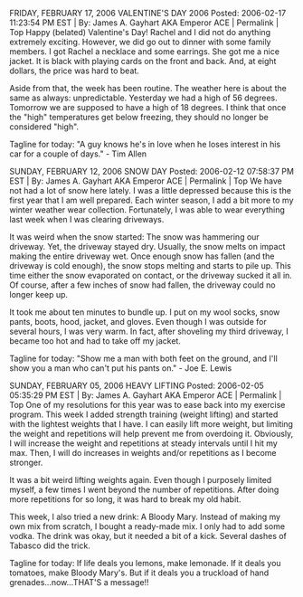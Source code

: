 FRIDAY, FEBRUARY 17, 2006
VALENTINE'S DAY 2006
Posted: 2006-02-17 11:23:54 PM EST | By: James A. Gayhart AKA Emperor ACE | Permalink | Top
Happy (belated) Valentine's Day! Rachel and I did not do anything extremely exciting. However, we did go out to dinner with some family members. I got Rachel a necklace and some earrings. She got me a nice jacket. It is black with playing cards on the front and back. And, at eight dollars, the price was hard to beat.

Aside from that, the week has been routine. The weather here is about the same as always: unpredictable. Yesterday we had a high of 56 degrees. Tomorrow we are supposed to have a high of 18 degrees. I think that once the "high" temperatures get below freezing, they should no longer be considered "high".

Tagline for today: "A guy knows he's in love when he loses interest in his car for a couple of days." - Tim Allen

SUNDAY, FEBRUARY 12, 2006
SNOW DAY
Posted: 2006-02-12 07:58:37 PM EST | By: James A. Gayhart AKA Emperor ACE | Permalink | Top
We have not had a lot of snow here lately. I was a little depressed because this is the first year that I am well prepared. Each winter season, I add a bit more to my winter weather wear collection. Fortunately, I was able to wear everything last week when I was clearing driveways.

It was weird when the snow started: The snow was hammering our driveway. Yet, the driveway stayed dry. Usually, the snow melts on impact making the entire driveway wet. Once enough snow has fallen (and the driveway is cold enough), the snow stops melting and starts to pile up. This time either the snow evaporated on contact, or the driveway sucked it all in. Of course, after a few inches of snow had fallen, the driveway could no longer keep up.

It took me about ten minutes to bundle up. I put on my wool socks, snow pants, boots, hood, jacket, and gloves. Even though I was outside for several hours, I was very warm. In fact, after shoveling my third driveway, I became too hot and had to take off my jacket.

Tagline for today: "Show me a man with both feet on the ground, and I'll show you a man who can't put his pants on." - Joe E. Lewis

SUNDAY, FEBRUARY 05, 2006
HEAVY LIFTING
Posted: 2006-02-05 05:35:29 PM EST | By: James A. Gayhart AKA Emperor ACE | Permalink | Top
One of my resolutions for this year was to ease back into my exercise program. This week I added strength training (weight lifting) and started with the lightest weights that I have. I can easily lift more weight, but limiting the weight and repetitions will help prevent me from overdoing it. Obviously, I will increase the weight and repetitions at steady intervals until I hit my max. Then, I will do increases in weights and/or repetitions as I become stronger.

It was a bit weird lifting weights again. Even though I purposely limited myself, a few times I went beyond the number of repetitions. After doing more repetitions for so long, it was hard to break my old habit.

This week, I also tried a new drink: A Bloody Mary. Instead of making my own mix from scratch, I bought a ready-made mix. I only had to add some vodka. The drink was okay, but it needed a bit of a kick. Several dashes of Tabasco did the trick.

Tagline for today: If life deals you lemons, make lemonade. If it deals you tomatoes, make Bloody Mary's. But if it deals you a truckload of hand grenades...now...THAT'S a message!!